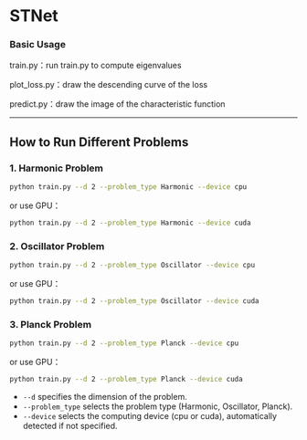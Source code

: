 # STNet

### Basic Usage

train.py：run train.py to compute eigenvalues

plot_loss.py：draw the descending curve of the loss

predict.py：draw the image of the characteristic function

---

## How to Run Different Problems

### 1. Harmonic Problem

```bash
python train.py --d 2 --problem_type Harmonic --device cpu
```

or use GPU：

```bash
python train.py --d 2 --problem_type Harmonic --device cuda
```

### 2. Oscillator Problem

```bash
python train.py --d 2 --problem_type Oscillator --device cpu
```

or use GPU：

```bash
python train.py --d 2 --problem_type Oscillator --device cuda
```

### 3. Planck Problem

```bash
python train.py --d 2 --problem_type Planck --device cpu
```

or use GPU：

```bash
python train.py --d 2 --problem_type Planck --device cuda
```

- `--d` specifies the dimension of the problem.
- `--problem_type` selects the problem type (Harmonic, Oscillator, Planck).
- `--device` selects the computing device (cpu or cuda), automatically detected if not specified.

